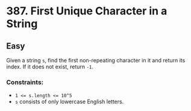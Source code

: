 # 387. First Unique Character in a String

## Easy

Given a string `s`, find the first non-repeating character in it and return its index. If it does not exist,
return `-1`.

### Constraints:

- `1 <= s.length <= 10^5`
- `s` consists of only lowercase English letters.
